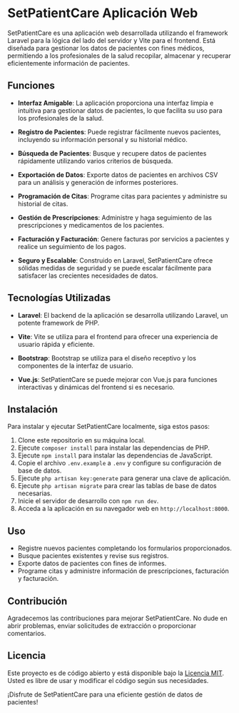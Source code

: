 # SetPatientCare Aplicación Web

SetPatientCare es una aplicación web desarrollada utilizando el framework Laravel para la lógica del lado del servidor y Vite para el frontend. Está diseñada para gestionar los datos de pacientes con fines médicos, permitiendo a los profesionales de la salud recopilar, almacenar y recuperar eficientemente información de pacientes.

## Funciones

- **Interfaz Amigable**: La aplicación proporciona una interfaz limpia e intuitiva para gestionar datos de pacientes, lo que facilita su uso para los profesionales de la salud.

- **Registro de Pacientes**: Puede registrar fácilmente nuevos pacientes, incluyendo su información personal y su historial médico.

- **Búsqueda de Pacientes**: Busque y recupere datos de pacientes rápidamente utilizando varios criterios de búsqueda.

- **Exportación de Datos**: Exporte datos de pacientes en archivos CSV para un análisis y generación de informes posteriores.

- **Programación de Citas**: Programe citas para pacientes y administre su historial de citas.

- **Gestión de Prescripciones**: Administre y haga seguimiento de las prescripciones y medicamentos de los pacientes.

- **Facturación y Facturación**: Genere facturas por servicios a pacientes y realice un seguimiento de los pagos.

- **Seguro y Escalable**: Construido en Laravel, SetPatientCare ofrece sólidas medidas de seguridad y se puede escalar fácilmente para satisfacer las crecientes necesidades de datos.

## Tecnologías Utilizadas

- **Laravel**: El backend de la aplicación se desarrolla utilizando Laravel, un potente framework de PHP.

- **Vite**: Vite se utiliza para el frontend para ofrecer una experiencia de usuario rápida y eficiente.

- **Bootstrap**: Bootstrap se utiliza para el diseño receptivo y los componentes de la interfaz de usuario.

- **Vue.js**: SetPatientCare se puede mejorar con Vue.js para funciones interactivas y dinámicas del frontend si es necesario.

## Instalación

Para instalar y ejecutar SetPatientCare localmente, siga estos pasos:

1. Clone este repositorio en su máquina local.
2. Ejecute `composer install` para instalar las dependencias de PHP.
3. Ejecute `npm install` para instalar las dependencias de JavaScript.
4. Copie el archivo `.env.example` a `.env` y configure su configuración de base de datos.
5. Ejecute `php artisan key:generate` para generar una clave de aplicación.
6. Ejecute `php artisan migrate` para crear las tablas de base de datos necesarias.
7. Inicie el servidor de desarrollo con `npm run dev`.
8. Acceda a la aplicación en su navegador web en `http://localhost:8000`.

## Uso

- Registre nuevos pacientes completando los formularios proporcionados.
- Busque pacientes existentes y revise sus registros.
- Exporte datos de pacientes con fines de informes.
- Programe citas y administre información de prescripciones, facturación y facturación.

## Contribución

Agradecemos las contribuciones para mejorar SetPatientCare. No dude en abrir problemas, enviar solicitudes de extracción o proporcionar comentarios.

## Licencia

Este proyecto es de código abierto y está disponible bajo la [Licencia MIT](LICENSE). Usted es libre de usar y modificar el código según sus necesidades.

¡Disfrute de SetPatientCare para una eficiente gestión de datos de pacientes!
